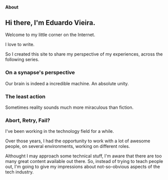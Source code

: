 #### About

## Hi there, I'm Eduardo Vieira.

Welcome to my little corner on the Internet.

I love to write.

So I created this site to share my perspective of my experiences, across the following series.

<!---
I believe technology could be a great way to make the world a better place.
-->

### On a synapse's perspective

Our brain is indeed a incredible machine. An absolute unity.

### The least action

Sometimes reality sounds much more miraculous than fiction.

### Abort, Retry, Fail?

I've been working in the technology field for a while.

Over those years, I had the opportunity to work with a lot of awesome people, on several environments, working on different roles.

Althought I may approach some technical stuff, I'm aware that there are too many great content available out there. So, instead of trying to teach people out, I'm going to give my impressions about not-so-obvious aspects of the tech industry.